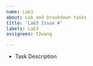 ```yaml
---
name: Lab3
about: Lab and breakdown tasks
title: 'Lab3 Issue #'
labels: Lab3
assignees: t2wang

---
```


* Task Description

